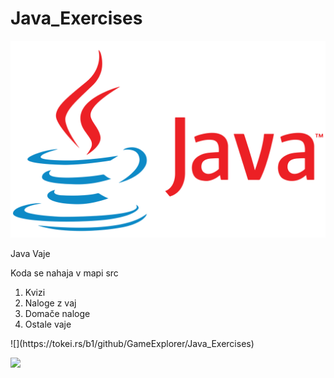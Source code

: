 
    


# Java_Exercises

![Java Logo](java_logo.png)

Java Vaje
<p>Koda se nahaja v mapi src</p>
<ol>
  <li>Kvizi</li>
  <li>Naloge z vaj</li>
  <li>Domače naloge</li>
  <li>Ostale vaje</li>
</ol>
 ![](https://tokei.rs/b1/github/GameExplorer/Java_Exercises)

 ![](https://tokei.rs/b1/github/GameExplorer/Java_Exercises?category=files)
